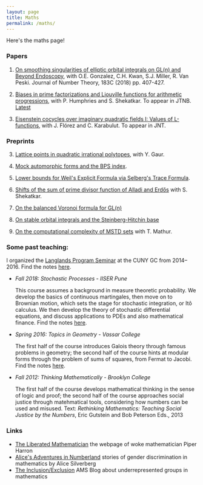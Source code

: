 ```yaml
---
layout: page
title: Maths
permalink: /maths/
---
```


Here's the maths page! 

<!--- 
First, a professional photo (©[MFO](https://opc.mfo.de/detail?photo_id=21800)):

![MFOpic](https://opc.mfo.de/photoNormal?id=21800)
  
<p>I'm currently a postdoctoral fellow at the UnIndian Institute of Science Education and Research (IISER), Pune; previously at the Max Planck Institut für Mathematik (MPIM), Bonn. My work focuses on the interplay between trace formulae and L-functions in the theory of automorphic forms and representation theory. I also like to think about interactions between homotopy theory and number theory.</p> ---> 

### Papers

1. [On smoothing singularities of elliptic orbital integrals on GL(n) and Beyond Endoscopy](https://arxiv.org/abs/1608.05938), with O.E. Gonzalez, C.H. Kwan, S.J. Miller, R. Van Peski. Journal of Number Theory, 183C (2018) pp. 407-427.

2. [Biases in prime factorizations and Liouville functions for arithmetic progressions](https://arxiv.org/abs/1704.07979), with P. Humphries and S. Shekatkar. To appear in JTNB. [Latest](ParityFinal.pdf) 

3. [Eisenstein cocycles over imaginary quadratic fields I: Values of L-functions](https://arxiv.org/abs/1611.08565), with J. Flórez and C. Karabulut. To appear in JNT.

### Preprints

3. [Lattice points in quadratic irrational polytopes](https://arxiv.org/abs/1810.01065), with Y. Gaur. 

4. [Mock automorphic forms and the BPS index](https://arxiv.org/abs/1710.06653). 

5. [Lower bounds for Weil's Explicit Formula via Selberg's Trace Formula](https://arxiv.org/abs/1608.02296).

6. [Shifts of the sum of prime divisor function of Alladi and Erdős](https://arxiv.org/abs/1710.10875) with S. Shekatkar.

7. [On the balanced Voronoi formula for GL(n)](Voronoi.pdf)

8. [On stable orbital integrals and the Steinberg-Hitchin base](stablegerms.pdf)

9. [On the computational complexity of MSTD sets](https://arxiv.org/abs/1810.07358) with T. Mathur.


### Some past teaching:

I organized the <a href="langlands">Langlands Program Seminar</a> at the CUNY GC from 2014–2016. Find the notes <a href="Langlands learning notes.pdf">here</a>.

- <i>Fall 2018: Stochastic Processes - IISER Pune</i>

  This course assumes a background in measure theoretic probability. We develop the basics of continuous martingales, then move on to Brownian motion, which sets the stage for stochastic integration, or Itô calculus. We then develop the theory of stochastic differential equations, and discuss applications to PDEs and also mathematical finance. Find the notes <a href="426Notes.pdf">here</a>.


- <i>Spring 2016: Topics in Geometry - Vassar College</i>

  The first half of the course introduces Galois theory through famous problems in geometry; the second half of the course hints at modular forms through the problem of sums of squares, from Fermat to Jacobi.  Find the notes <a href="231Notes.pdf">here</a>.


- <i>Fall 2012: Thinking Mathematically - Brooklyn College</i>

  The first half of the course develops mathematical thinking in the sense of logic and proof; the second half of the course approaches social justice through matehmatical tools, considering how numbers can be used and misused. Text: <em>Rethinking Mathematics: Teaching Social Justice by the Numbers</em>, Eric Gutstein and Bob Peterson Eds., 2013

### Links

- [The Liberated Mathematician](http://www.theliberatedmathematician.com/) the webpage of woke mathematician Piper Harron
- [Alice's Adventures in Numberland](https://sites.google.com/site/numberlandadventures/) stories of gender discrimination in mathematics by Alice Silverberg
- [The Inclusion/Exclusion](https://blogs.ams.org/inclusionexclusion/) AMS Blog about underrepresented groups in mathematics


<!---Complete list of courses:
### In preparation


3. [Heights of CM-cyles and derivatives of L-series](https://arxiv.org/abs/1708.05820), (with Y. Elias). Submitted.


1. Dasher, S., Hermida, A., and Wong, T.A., The three distance theorem and periodic functions.

2. Balasubramanyam, B. and Wong, T.A., Eigenvarieties and L-packets on GSp(4).

3. Banerjee, D. and Wong T.A., Eisenstein cycles over imaginary quadratic fields.

4. Flórez, J.; Karabulut, C. and Wong, T.A., Eisenstein cocycles for GL(n) over imaginary quadratic fields II: p-adic L-functions.

5. Wong, T.A., A summation formula for the stable trace formula.

- Xiamen University Malaysia
	- Summer 2018: Calculus I
- IISER Pune
	- Fall 2018: Stochastic Processes
	- Summer 2017: Summer Student Programme project mentor

- Williams College
	- Summer 2016: SMALL REU project mentor

- Vassar College
	- Spring 2016: Multivariable calculus, 2 sections; Topics in geometry

- Hunter College
	- Fall 2015: Calculus II; Precalculus
	- Spring 2015: Calculus II
	- Fall 2014: Calculus II
	- Summer 2014: Calculus IV
	- Spring 2014: Calculus II; Calculus III
	- Fall 2013: Calculus I; Algebra

- Brooklyn College
  	- Summer 2013: Pre-Calculus
	- Spring 2013: Thinking Mathematically; Precalculus
	- Fall 2012: Thinking Mathematically, 2 sections
	- Summer 2012: Pre-Calculus
- Bronx Community College
	- Spring 2012: Arithmetic and Algebra
	- Fall 2011: Arithmetic and Algebra --->
